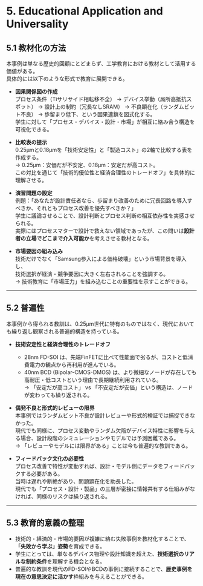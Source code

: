 # 5. Educational Application and Universality

## 5.1 教材化の方法
本事例は単なる歴史的回顧にとどまらず、工学教育における教材として活用する価値がある。  
具体的には以下のような形式で教育に展開できる。

- **因果関係図の作成**  
  プロセス条件（Tiサリサイド相転移不全） → デバイス挙動（局所高抵抗スポット） → 設計上の制約（冗長なしSRAM） → 不良顕在化（ランダムビット不良） → 歩留まり低下、という因果連鎖を図式化する。  
  学生に対して「プロセス・デバイス・設計・市場」が相互に絡み合う構造を可視化できる。

- **比較表の提示**  
  0.25µmと0.18µmを「技術安定性」と「製造コスト」の2軸で比較する表を作成する。  
  → 0.25µm：安価だが不安定、0.18µm：安定だが高コスト。  
  この対比を通じて「技術的優位性と経済合理性のトレードオフ」を具体的に理解させる。

- **演習問題の設定**  
  例題：「あなたが設計責任者なら、歩留まり改善のために冗長回路を導入すべきか、それともプロセス改善を優先すべきか？」  
  学生に議論させることで、設計判断とプロセス判断の相互依存性を実感させられる。  
  実際にはプロセスマターで設計で救えない領域であったが、この問いは**設計者の立場でどこまで介入可能か**を考えさせる教材となる。

- **市場要因の組み込み**  
  技術だけでなく「Samsung参入による価格破壊」という市場背景を導入し、  
  技術選択が経済・競争要因に大きく左右されることを強調する。  
  → 技術教育に「市場圧力」を組み込むことの重要性を示すことができる。

---

## 5.2 普遍性
本事例から得られる教訓は、0.25µm世代に特有のものではなく、現代においても繰り返し観察される普遍的構造を持っている。

- **技術安定性と経済合理性のトレードオフ**  
  - 28nm FD-SOI は、先端FinFETに比べて性能面で劣るが、コストと低消費電力の観点から再利用が進んでいる。  
  - 40nm BCD (Bipolar-CMOS-DMOS) は、より微細なノードが存在しても高耐圧・低コストという理由で長期継続利用されている。  
  → 「安定だが高コスト」 vs 「不安定だが安価」という構造は、ノードが変わっても繰り返される。

- **偶発不良と形式的レビューの限界**  
  本事例ではランダムビット不良が設計レビューや形式的検証では捕捉できなかった。  
  現代でも同様に、プロセス変動やランダム欠陥がデバイス特性に影響を与える場合、設計段階のシミュレーションやモデルでは予測困難である。  
  → 「レビューやモデルには限界がある」ことは今も普遍的な教訓である。

- **フィードバック文化の必要性**  
  プロセス改善で特性が変動すれば、設計・モデル側にデータをフィードバックする必要がある。  
  当時は遅れや断絶があり、問題顕在化を助長した。  
  現代でも「プロセス・設計・製品」の三層が密接に情報共有する仕組みがなければ、同様のリスクは繰り返される。

---

## 5.3 教育的意義の整理
- 技術的・経済的・市場的要因が複雑に絡む失敗事例を教材化することで、**「失敗から学ぶ」姿勢**を育成できる。  
- 学生にとっては、単なるデバイス物理や設計知識を超えた、**技術選択のリアルな制約条件**を理解する機会となる。  
- 普遍的な教訓を現代のFD-SOIやBCDの事例に接続することで、**歴史事例を現在の意思決定に活かす**枠組みを与えることができる。
